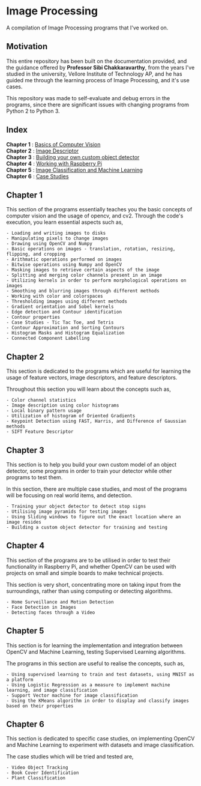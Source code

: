 # Image Processing
A compilation of Image Processing programs that I've worked on.

## Motivation
This entire repository has been built on the documentation provided, and the guidance offered by **Professor Sibi Chakkaravarthy**, from the years I've studied in the university, Vellore Institute of Technology AP, and he has guided me through the learning process of Image Processing, and it's use cases.

This repository was made to self-evaluate and debug errors in the programs, since there are significant issues with changing programs from Python 2 to Python 3.

## Index

**Chapter 1** : [Basics of Computer Vision](#chapter-1)<br>
**Chapter 2** : [Image Descriptor](#chapter-2)<br>
**Chapter 3** : [Building your own custom object detector](#chapter-3)<br>
**Chapter 4** : [Working with Raspberry Pi](#chapter-4)<br>
**Chapter 5** : [Image Classification and Machine Learning](#chapter-5)<br>
**Chapter 6** : [Case Studies](#chapter-6)<br>

## Chapter 1

This section of the programs essentially teaches you the basic concepts of computer vision and the usage of opencv, and cv2.
Through the code's execution, you learn essential aspects such as,
```
- Loading and writing images to disks
- Manipulating pixels to change images
- Drawing using OpenCV and Numpy
- Basic operations on images - translation, rotation, resizing, flipping, and cropping
- Arithmatic operations performed on images
- Bitwise operations using Numpy and OpenCV
- Masking images to retrieve certain aspects of the image
- Splitting and merging color channels present in an image
- Utilizing kernels in order to perform morphological operations on images
- Smoothing and blurring images through different methods
- Working with color and colorspaces
- Thresholding images using different methods
- Gradient orientation and Sobel kernels
- Edge detection and Contour identification
- Contour properties
- Case Studies - Tic Tac Toe, and Tetris
- Contour Approximation and Sorting Contours
- Histogram Masks and Histogram Equalization
- Connected Component Labelling
```
## Chapter 2

This section is dedicated to the programs which are useful for learning the usage of feature vectors, image descriptors, and feature descriptors.

Throughout this section you will learn about the concepts such as,
```
- Color channel statistics
- Image description using color histograms
- Local binary pattern usage
- Utilization of histogram of Oriented Gradients
- Keypoint Detection using FAST, Harris, and Difference of Gaussian methods
- SIFT Feature Descriptor
```

## Chapter 3

This section is to help you build your own custom model of an object detector, some programs in order to train your detector while other programs to test them.

In this section, there are multiple case studies, and most of the programs will be focusing on real world items, and detection.

```
- Training your object detector to detect stop signs
- Utilising image pyramids for testing images
- Using Sliding windows to figure out the exact location where an image resides
- Building a custom object detector for training and testing
```

## Chapter 4

This section of the programs are to be utilised in order to test their functionality in Raspberry Pi, and whether OpenCV can be used with projects on small and simple boards to make technical projects.

This section is very short, concentrating more on taking input from the surroundings, rather than using computing or detecting algorithms.

```
- Home Surveillance and Motion Detection
- Face Detection in Images
- Detecting faces through a Video
```

## Chapter 5

This section is for learning the implementation and integration between OpenCV and Machine Learning, testing Supervised Learning algorithms.

The programs in this section are useful to realise the concepts, such as,
```
- Using supervised learning to train and test datasets, using MNIST as a platform
- Using Logistic Regression as a measure to implement machine learning, and image classification
- Support Vector machine for image classification
- Using the KMeans algorithm in order to display and classify images based on their properties
```

## Chapter 6

This section is dedicated to specific case studies, on implementing OpenCV and Machine Learning to experiment with datasets and image classification.

The case studies which will be tried and tested are,
```
- Video Object Tracking
- Book Cover Identification
- Plant Classification
```
